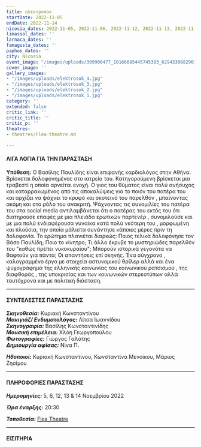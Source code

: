 ```yaml
---
title: ηλεκτροσοκ
startDate: 2022-11-05
endDate: 2022-11-14
nicosia_dates: 2022-11-05, 2022-11-06, 2022-11-12, 2022-11-13, 2022-11-14
limassol_dates: ''
larnaca_dates: ''
famagusta_dates: ''
paphos_dates: ''
city: Nicosia
event_image: "/images/uploads/309906477_10166685445745383_629433088290108221_n.jpg"
cover_image: ''
gallery_images:
- "/images/uploads/elektrosok_4.jpg"
- "/images/uploads/elektrosok_3.jpg"
- "/images/uploads/elektrosok_2.jpg"
- "/images/uploads/elektrosok_1.jpg"
category: ''
extended: false
critic_link: ''
critic_title: ''
critic_p: ''
theatres:
- theatres/Flea-theatre.md

---
```

#### ΛΙΓΑ ΛΟΓΙΑ ΓΙΑ ΤΗΝ ΠΑΡΑΣΤΑΣΗ

**Υπόθεση:** Ο Βασίλης Παυλίδης είναι επιφανής καρδιολόγος στην Αθήνα. Βρίσκεται δολοφονημένος στο ιατρείο του. Κατηγορούμενη βρίσκεται μια τραβεστί η οποία αρνείται ενοχή. Ο γιος του θύματος είναι πολύ ανήσυχος και καταρρακωμένος από τις αποκαλύψεις για το ποιόν του πατέρα του και αρχίζει να ψάχνει το κρυφό και σκοτεινό του παρελθόν , μπαίνοντας ακόμη και στο ρόλο του ανακριτή. Ψάχνοντας τις συνομιλίες του πατέρα του στα social media αντιλαμβάνεται ότι ο πατέρας του εκτός του ότι διατηρούσε επαφές με μια πλειάδα ερωτικών παρτενέρ , συνομιλούσε και με μια πολύ ενδιαφέρουσα γυναίκα κατά πολύ νεότερη του , μορφωμένη και πλούσια, την οποία μάλιστα συνάντησε κάποιες μέρες πριν τη δολοφονία. Το ερώτημα πλανιέται διαρκώς: Ποιος τελικά δολοφόνησε τον Βάσο Παυλίδη; Ποιο το κίνητρο; Τι άλλο έκρυβε το μυστηριώδες παρελθόν του "καθώς πρέπει νυκοκυραίου"; Μπορούν ιστορικά γεγονότα να θαφτούν για πάντα; Οι απαντήσεις επί σκηνής. Ένα σύγχρονο , καλογραμμένο έργο με στοιχεία αστυνομικού θρίλερ αλλά και ένα ψυχογράφημα της ελληνικής κοινωνίας του κοινωνικού ρατσισμού , της διαφθοράς , της υποκρισίας και των κοινωνικών στερεοτύπων αλλά ταυτόχρονα και με πολιτική διάσταση.

***

#### ΣΥΝΤΕΛΕΣΤΕΣ ΠΑΡΑΣΤΑΣΗΣ

**_Σκηνοθεσία:_** Κυριακή Kωνσταντίνου  
**_Μακιγιάζ/ Ενδυματολόγος:_** Λίτσα Ιωαννίδου  
**_Σκηνογραφία:_** Βασίλης Κωνσταντινίδης  
**_Μουσική επιμέλεια:_** Χλόη Γεωργοπούλου  
**_Φωτογραφίες:_** Γιώργος Γαλάτης  
**_Δημιουργία αφίσας:_** Νίνα Π.

**_Ηθοποιοί:_** Κυριακή Κωνσταντίνου, Κωνσταντίνα Μενοίκου, Μάριος Ζησίμου

***

#### ΠΛΗΡΟΦΟΡΙΕΣ ΠΑΡΑΣΤΑΣΗΣ

**_Ημερομηνίες:_** 5, 6, 12, 13 & 14 Νοεμβρίου 2022

**_Ώρα έναρξης:_** 20:30

**_Τοποθεσία:_** [Flea Theatre](?#map)

***

#### ΕΙΣΙΤΗΡΙΑ